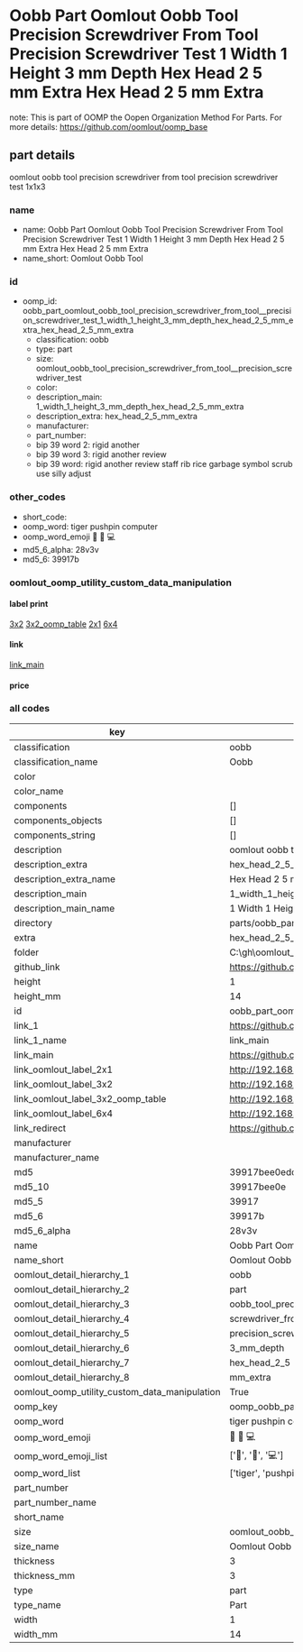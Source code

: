 # Oobb Part Oomlout Oobb Tool Precision Screwdriver From Tool  Precision Screwdriver Test 1 Width 1 Height 3 mm Depth Hex Head 2 5 mm Extra Hex Head 2 5 mm Extra  

note: This is part of OOMP the Oopen Organization Method For Parts. For more details: https://github.com/oomlout/oomp_base

##  part details
  



oomlout oobb tool precision screwdriver from tool  precision screwdriver test 1x1x3



### name
* name: Oobb Part Oomlout Oobb Tool Precision Screwdriver From Tool  Precision Screwdriver Test 1 Width 1 Height 3 mm Depth Hex Head 2 5 mm Extra Hex Head 2 5 mm Extra
* name_short: Oomlout Oobb Tool
### id
* oomp_id: oobb_part_oomlout_oobb_tool_precision_screwdriver_from_tool__precision_screwdriver_test_1_width_1_height_3_mm_depth_hex_head_2_5_mm_extra_hex_head_2_5_mm_extra
  * classification: oobb
  * type: part
  * size: oomlout_oobb_tool_precision_screwdriver_from_tool__precision_screwdriver_test
  * color: 
  * description_main: 1_width_1_height_3_mm_depth_hex_head_2_5_mm_extra
  * description_extra: hex_head_2_5_mm_extra
  * manufacturer: 
  * part_number: 
  * bip 39 word 2: rigid another
  * bip 39 word 3: rigid another review
  * bip 39 word: rigid another review staff rib rice garbage symbol scrub use silly adjust

### other_codes
* short_code: 
* oomp_word: tiger pushpin computer
* oomp_word_emoji :tiger: :pushpin: :computer:
* md5_6_alpha: 28v3v
* md5_6: 39917b






### oomlout_oomp_utility_custom_data_manipulation
#### label print
[3x2](http://192.168.1.245:1112/?label=oomp%2028v3v)
[3x2_oomp_table](http://192.168.1.108:1112/?label=oomp%2028v3v)
[2x1](http://192.168.1.242:1112/?label=oomp%2028v3v)
[6x4](http://192.168.1.55:1112/?label=oomp%2028v3v)    

#### link

[link_main](https://github.com/oomlout/oomlout_oobb_version_4_generated_parts/tree/main/navigation_oomp/oobb/part/oomlout_oobb_tool_precision_screwdriver_from_tool__precision_screwdriver_test/1_width_1_height_3_mm_depth_hex_head_2_5_mm_extra/hex_head_2_5_mm_extra/part)                              

#### price







### all codes 
| key | value |  
| --- | --- |  
| classification | oobb |  
| classification_name | Oobb |  
| color |  |  
| color_name |  |  
| components | [] |  
| components_objects | [] |  
| components_string | [] |  
| description | oomlout oobb tool precision screwdriver from tool  precision screwdriver test 1x1x3 |  
| description_extra | hex_head_2_5_mm_extra |  
| description_extra_name | Hex Head 2 5 mm Extra |  
| description_main | 1_width_1_height_3_mm_depth_hex_head_2_5_mm_extra |  
| description_main_name | 1 Width 1 Height 3 mm Depth Hex Head 2 5 mm Extra |  
| directory | parts/oobb_part_oomlout_oobb_tool_precision_screwdriver_from_tool__precision_screwdriver_test_1_width_1_height_3_mm_depth_hex_head_2_5_mm_extra_hex_head_2_5_mm_extra |  
| extra | hex_head_2_5_mm |  
| folder | C:\gh\oomlout_oobb_version_4_generated_parts\parts\oobb_part_oomlout_oobb_tool_precision_screwdriver_from_tool__precision_screwdriver_test_1_width_1_height_3_mm_depth_hex_head_2_5_mm_extra_hex_head_2_5_mm_extra |  
| github_link | https://github.com/oomlout/oomlout_oomp_part_src/tree/main/parts/oobb_part_oomlout_oobb_tool_precision_screwdriver_from_tool__precision_screwdriver_test_1_width_1_height_3_mm_depth_hex_head_2_5_mm_extra_hex_head_2_5_mm_extra |  
| height | 1 |  
| height_mm | 14 |  
| id | oobb_part_oomlout_oobb_tool_precision_screwdriver_from_tool__precision_screwdriver_test_1_width_1_height_3_mm_depth_hex_head_2_5_mm_extra_hex_head_2_5_mm_extra |  
| link_1 | https://github.com/oomlout/oomlout_oobb_version_4_generated_parts/tree/main/navigation_oomp/oobb/part/oomlout_oobb_tool_precision_screwdriver_from_tool__precision_screwdriver_test/1_width_1_height_3_mm_depth_hex_head_2_5_mm_extra/hex_head_2_5_mm_extra/part |  
| link_1_name | link_main |  
| link_main | https://github.com/oomlout/oomlout_oobb_version_4_generated_parts/tree/main/navigation_oomp/oobb/part/oomlout_oobb_tool_precision_screwdriver_from_tool__precision_screwdriver_test/1_width_1_height_3_mm_depth_hex_head_2_5_mm_extra/hex_head_2_5_mm_extra/part |  
| link_oomlout_label_2x1 | http://192.168.1.242:1112/?label=oomp%2028v3v |  
| link_oomlout_label_3x2 | http://192.168.1.245:1112/?label=oomp%2028v3v |  
| link_oomlout_label_3x2_oomp_table | http://192.168.1.108:1112/?label=oomp%2028v3v |  
| link_oomlout_label_6x4 | http://192.168.1.55:1112/?label=oomp%2028v3v |  
| link_redirect | https://github.com/oomlout/oomlout_oobb_version_4_generated_parts/tree/main/parts/oobb_oomlout_oobb_tool_precision_screwdriver_from_tool__precision_screwdriver_test_01_01_03_ex_hex_head_2_5_mm |  
| manufacturer |  |  
| manufacturer_name |  |  
| md5 | 39917bee0edc6bf2e4dc7d41710265cf |  
| md5_10 | 39917bee0e |  
| md5_5 | 39917 |  
| md5_6 | 39917b |  
| md5_6_alpha | 28v3v |  
| name | Oobb Part Oomlout Oobb Tool Precision Screwdriver From Tool  Precision Screwdriver Test 1 Width 1 Height 3 mm Depth Hex Head 2 5 mm Extra Hex Head 2 5 mm Extra |  
| name_short | Oomlout Oobb Tool |  
| oomlout_detail_hierarchy_1 | oobb |  
| oomlout_detail_hierarchy_2 | part |  
| oomlout_detail_hierarchy_3 | oobb_tool_precision |  
| oomlout_detail_hierarchy_4 | screwdriver_from_tool_ |  
| oomlout_detail_hierarchy_5 | precision_screwdriver_test |  
| oomlout_detail_hierarchy_6 | 3_mm_depth |  
| oomlout_detail_hierarchy_7 | hex_head_2_5 |  
| oomlout_detail_hierarchy_8 | mm_extra |  
| oomlout_oomp_utility_custom_data_manipulation | True |  
| oomp_key | oomp_oobb_part_oomlout_oobb_tool_precision_screwdriver_from_tool__precision_screwdriver_test_1_width_1_height_3_mm_depth_hex_head_2_5_mm_extra_hex_head_2_5_mm_extra |  
| oomp_word | tiger pushpin computer |  
| oomp_word_emoji | :tiger: :pushpin: :computer: |  
| oomp_word_emoji_list | [':tiger:', ':pushpin:', ':computer:'] |  
| oomp_word_list | ['tiger', 'pushpin', 'computer'] |  
| part_number |  |  
| part_number_name |  |  
| short_name |  |  
| size | oomlout_oobb_tool_precision_screwdriver_from_tool__precision_screwdriver_test |  
| size_name | Oomlout Oobb Tool Precision Screwdriver From Tool  Precision Screwdriver Test |  
| thickness | 3 |  
| thickness_mm | 3 |  
| type | part |  
| type_name | Part |  
| width | 1 |  
| width_mm | 14 |  
